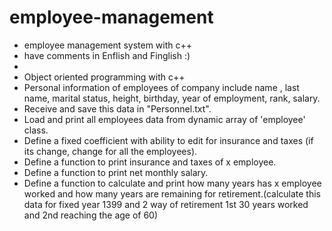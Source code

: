 # employee-management
+ employee management system with c++
+ have comments in Enflish and Finglish :)
+ 
+ Object oriented programming with c++
+ Personal information of employees of company include name , last name, marital status, height, birthday, year of employment, rank, salary.
+ Receive and save this data in "Personnel.txt".
+ Load and print all employees data from dynamic array of 'employee' class.
+ Define a fixed coefficient with ability to edit for insurance and taxes (if its change, change for all the employees).
+ Define a function to print insurance and taxes of x employee.
+ Define a function to print net monthly salary.
+ Define a function to calculate and print how many years has x employee worked and how many years are remaining for retirement.(calculate this data for fixed year 1399 and 2 way of retirement 1st 30 years worked and 2nd reaching the age of 60)
